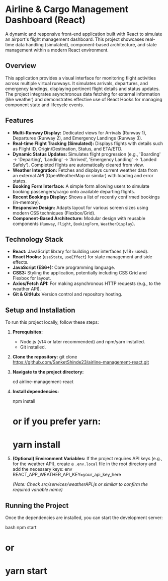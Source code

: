 # Airline & Cargo Management Dashboard (React)

A dynamic and responsive front-end application built with React to simulate an airport's flight management dashboard. This project showcases real-time data handling (simulated), component-based architecture, and state management within a modern React environment.

## Overview

This application provides a visual interface for monitoring flight activities across multiple virtual runways. It simulates arrivals, departures, and emergency landings, displaying pertinent flight details and status updates. The project integrates asynchronous data fetching for external information (like weather) and demonstrates effective use of React Hooks for managing component state and lifecycle events.

## Features

*   **Multi-Runway Display:** Dedicated views for Arrivals (Runway 1), Departures (Runway 2), and Emergency Landings (Runway 3).
*   **Real-time Flight Tracking (Simulated):** Displays flights with details such as Flight ID, Origin/Destination, Status, and ETA/ETD.
*   **Dynamic Status Updates:** Simulates flight progression (e.g., 'Boarding' -> 'Departing', 'Landing' -> 'Arrived', 'Emergency Landing' -> 'Landed Safely'). Completed flights are automatically cleared from view.
*   **Weather Integration:** Fetches and displays current weather data from an external API (OpenWeatherMap or similar) with loading and error states.
*   **Booking Form Interface:** A simple form allowing users to simulate booking passengers/cargo onto available departing flights.
*   **Recent Bookings Display:** Shows a list of recently confirmed bookings (in-memory).
*   **Responsive Design:** Adapts layout for various screen sizes using modern CSS techniques (Flexbox/Grid).
*   **Component-Based Architecture:** Modular design with reusable components (`Runway`, `Flight`, `BookingForm`, `WeatherDisplay`).

## Technology Stack

*   **React:** JavaScript library for building user interfaces (v18+ used).
*   **React Hooks:** (`useState`, `useEffect`) for state management and side effects.
*   **JavaScript (ES6+):** Core programming language.
*   **CSS3:** Styling the application, potentially including CSS Grid and Flexbox for layout.
*   **Axios/Fetch API:** For making asynchronous HTTP requests (e.g., to the weather API).
*   **Git & GitHub:** Version control and repository hosting.

## Setup and Installation

To run this project locally, follow these steps:

1.  **Prerequisites:**
    *   Node.js (v14 or later recommended) and npm/yarn installed.
    *   Git installed.

2.  **Clone the repository:**
    git clone https://github.com/SanketShinde23/airline-management-react.git
  

3.  **Navigate to the project directory:**
   
    cd airline-management-react
  

4.  **Install dependencies:**
   
    npm install
    # or if you prefer yarn:
    # yarn install
  

5.  **(Optional) Environment Variables:** If the project requires API keys (e.g., for the weather API), create a `.env.local` file in the root directory and add the necessary keys:
    env
    REACT_APP_WEATHER_API_KEY=your_api_key_here
 
    *(Note: Check src/services/weatherAPI.js or similar to confirm the required variable name)*

## Running the Project

Once the dependencies are installed, you can start the development server:

bash
npm start
# or
# yarn start
